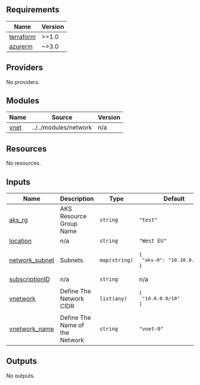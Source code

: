 <!-- BEGIN_TF_DOCS -->
## Requirements

| Name | Version |
|------|---------|
| <a name="requirement_terraform"></a> [terraform](#requirement\_terraform) | >=1.0 |
| <a name="requirement_azurerm"></a> [azurerm](#requirement\_azurerm) | ~>3.0 |

## Providers

No providers.

## Modules

| Name | Source | Version |
|------|--------|---------|
| <a name="module_vnet"></a> [vnet](#module\_vnet) | ../../modules/network | n/a |

## Resources

No resources.

## Inputs

| Name | Description | Type | Default | Required |
|------|-------------|------|---------|:--------:|
| <a name="input_aks_rg"></a> [aks\_rg](#input\_aks\_rg) | AKS Resource Group Name | `string` | `"test"` | no |
| <a name="input_location"></a> [location](#input\_location) | n/a | `string` | `"West EU"` | no |
| <a name="input_network_subnet"></a> [network\_subnet](#input\_network\_subnet) | Subnets | `map(string)` | <pre>{<br/>  "aks-0": "10.10.0.0/20"<br/>}</pre> | no |
| <a name="input_subscriptionID"></a> [subscriptionID](#input\_subscriptionID) | n/a | `string` | n/a | yes |
| <a name="input_vnetwork"></a> [vnetwork](#input\_vnetwork) | Define The Network CIDR | `list(any)` | <pre>[<br/>  "10.0.0.0/10"<br/>]</pre> | no |
| <a name="input_vnetwork_name"></a> [vnetwork\_name](#input\_vnetwork\_name) | Define The Name of the Network | `string` | `"vnet-0"` | no |

## Outputs

No outputs.
<!-- END_TF_DOCS -->